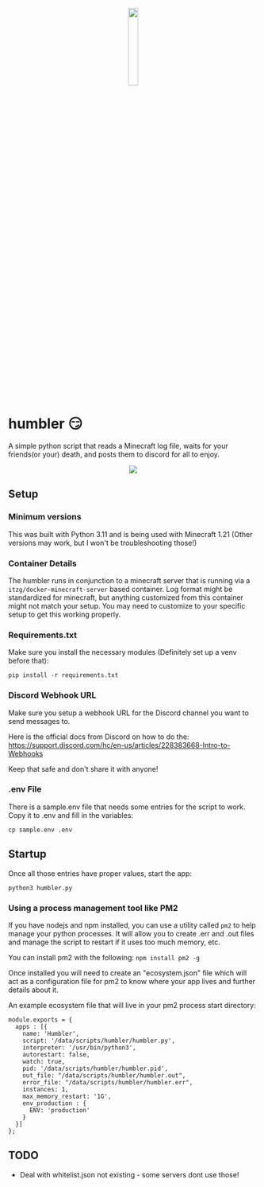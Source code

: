 
<p align="center" width="100%"><img width="20%" height="20%" src="https://github.com/josephcarmello/humbler/assets/14276892/2baf1a40-985b-4ea0-a966-8327ff2653a4" /></p>

# humbler :smirk:

A simple python script that reads a Minecraft log file, waits for your friends(or your) death, and posts them to discord for all to enjoy.

<p align="center" width="100%"><img src="https://github.com/josephcarmello/humbler/assets/14276892/8a7bdf5f-e477-4d24-880c-a969a480cc2a" /></p>

## Setup

### Minimum versions
This was built with Python 3.11 and is being used with Minecraft 1.21 (Other versions may work, but I won't be troubleshooting those!) 

### Container Details
The humbler runs in conjunction to a minecraft server that is running via a `itzg/docker-minecraft-server` based container. 
Log format might be standardized for minecraft, but anything customized from this container might not match your setup. 
You may need to customize to your specific setup to get this working properly.

### Requirements.txt
Make sure you install the necessary modules (Definitely set up a venv before that):
```
pip install -r requirements.txt
```

### Discord Webhook URL
Make sure you setup a webhook URL for the Discord channel you want to send messages to.

Here is the official docs from Discord on how to do the: https://support.discord.com/hc/en-us/articles/228383668-Intro-to-Webhooks

Keep that safe and don't share it with anyone!

### .env File
There is a sample.env file that needs some entries for the script to work. Copy it to .env and fill in the variables:
```
cp sample.env .env
```
## Startup
Once all those entries have proper values, start the app:

```
python3 humbler.py
```
### Using a process management tool like PM2
If you have nodejs and npm installed, you can use a utility called `pm2` to help manage your python processes. 
It will allow you to create .err and .out files and manage the script to restart if it uses too much memory, etc. 

You can install pm2 with the following:
```npm install pm2 -g```

Once installed you will need to create an "ecosystem.json" file which will act as a configuration file for pm2 to know where your app lives and further details about it.

An example ecosystem file that will live in your pm2 process start directory:
```
module.exports = {
  apps : [{
    name: 'Humbler',
    script: '/data/scripts/humbler/humbler.py',
    interpreter: '/usr/bin/python3',
    autorestart: false,
    watch: true,
    pid: '/data/scripts/humbler/humbler.pid',
    out_file: "/data/scripts/humbler/humbler.out",
    error_file: "/data/scripts/humbler/humbler.err",
    instances: 1,
    max_memory_restart: '1G',
    env_production : {
      ENV: 'production'
    }
  }]
};
```

## TODO

- Deal with whitelist.json not existing - some servers dont use those!
